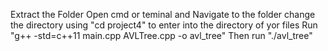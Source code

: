 Extract the Folder 
Open cmd or teminal and Navigate to the folder
change the directory using "cd project4" to enter into the directory of yor files
Run "g++ -std=c++11 main.cpp AVLTree.cpp -o avl_tree" 
Then run "./avl_tree"
